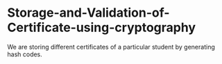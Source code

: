 # Storage-and-Validation-of-Certificate-using-cryptography
We are storing different certificates of a particular student by generating hash codes.

